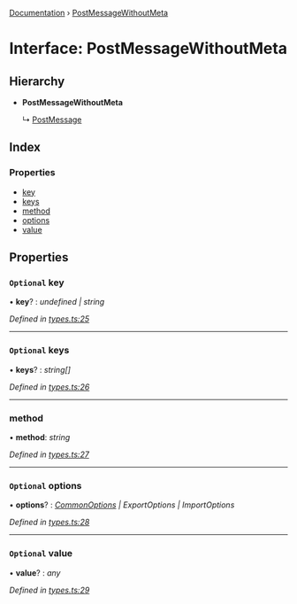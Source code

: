 [Documentation](../README.md) › [PostMessageWithoutMeta](postmessagewithoutmeta.md)

# Interface: PostMessageWithoutMeta

## Hierarchy

* **PostMessageWithoutMeta**

  ↳ [PostMessage](postmessage.md)

## Index

### Properties

* [key](postmessagewithoutmeta.md#optional-key)
* [keys](postmessagewithoutmeta.md#optional-keys)
* [method](postmessagewithoutmeta.md#method)
* [options](postmessagewithoutmeta.md#optional-options)
* [value](postmessagewithoutmeta.md#optional-value)

## Properties

### `Optional` key

• **key**? : *undefined | string*

*Defined in [types.ts:25](https://github.com/badbatch/cachemap/blob/8c9b61b/packages/core-worker/src/types.ts#L25)*

___

### `Optional` keys

• **keys**? : *string[]*

*Defined in [types.ts:26](https://github.com/badbatch/cachemap/blob/8c9b61b/packages/core-worker/src/types.ts#L26)*

___

###  method

• **method**: *string*

*Defined in [types.ts:27](https://github.com/badbatch/cachemap/blob/8c9b61b/packages/core-worker/src/types.ts#L27)*

___

### `Optional` options

• **options**? : *[CommonOptions](commonoptions.md) | ExportOptions | ImportOptions*

*Defined in [types.ts:28](https://github.com/badbatch/cachemap/blob/8c9b61b/packages/core-worker/src/types.ts#L28)*

___

### `Optional` value

• **value**? : *any*

*Defined in [types.ts:29](https://github.com/badbatch/cachemap/blob/8c9b61b/packages/core-worker/src/types.ts#L29)*
